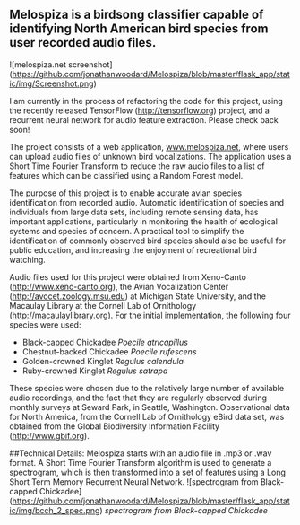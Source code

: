 ## Melospiza is a birdsong classifier capable of identifying North American bird species from user recorded audio files.

![melospiza.net screenshot]
(https://github.com/jonathanwoodard/Melospiza/blob/master/flask_app/static/img/Screenshot.png)

I am currently in the process of refactoring the code for this project, using the
recently released TensorFlow (http://tensorflow.org) project, and a recurrent
neural network for audio feature extraction.  Please check back soon!

The project consists of a web application, www.melospiza.net, where users can
upload audio files of unknown bird vocalizations.  The application uses a Short
Time Fourier Transform to reduce the raw audio files to a list of features which
can be classified using a Random Forest model.

The purpose of this project is to enable accurate avian species identification from
recorded audio.  Automatic identification of species and individuals from large data
sets, including remote sensing data, has important applications, particularly in
monitoring the health of ecological systems and species of concern.  A practical
tool to simplify the identification of commonly observed bird species should also
be useful for public education, and increasing the enjoyment of recreational
bird watching.

Audio files used for this project were obtained from Xeno-Canto (http://www.xeno-canto.org),
the Avian Vocalization Center (http://avocet.zoology.msu.edu) at Michigan State University,
and the Macaulay Library at the Cornell Lab of Ornithology (http://macaulaylibrary.org).
For the initial implementation, the following four species were used:

+   Black-capped Chickadee      *Poecile atricapillus*
+   Chestnut-backed Chickadee   *Poecile rufescens*
+   Golden-crowned Kinglet      *Regulus calendula*
+   Ruby-crowned Kinglet        *Regulus satrapa*

These species were chosen due to the relatively large number of available audio recordings,
and the fact that they are regularly observed during monthly surveys at Seward Park, in
Seattle, Washington.
Observational data for North America, from the Cornell Lab of Ornithology eBird data set,
was obtained from the Global Biodiversity Information Facility (http://www.gbif.org).

##Technical Details:
Melospiza starts with an audio file in .mp3 or .wav format.  A Short Time Fourier
Transform algorithm is used to generate a spectrogram, which is then transformed
into a set of features using a Long Short Term Memory Recurrent Neural Network.
![spectrogram from Black-capped Chickadee] (https://github.com/jonathanwoodard/Melospiza/blob/master/flask_app/static/img/bcch_2_spec.png)
          *spectrogram from Black-capped Chickadee*
